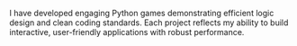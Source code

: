 I have developed engaging Python games demonstrating efficient logic design and clean coding standards. Each project reflects my ability to build interactive, user-friendly applications with robust performance.
